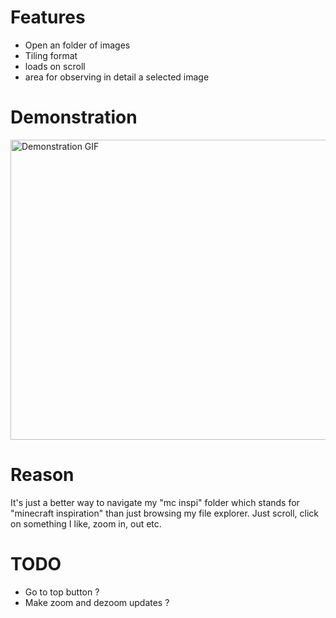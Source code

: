 # Features

* Open an folder of images
* Tiling format
* loads on scroll
* area for observing in detail a selected image

# Demonstration

<img width="640" height="480" src="./example.gif" alt="Demonstration GIF">


# Reason

It's just a better way to navigate my "mc inspi" folder which stands for 
"minecraft inspiration" than just browsing my file explorer.
Just scroll, click on something I like, zoom in, out etc.

# TODO

* Go to top button ?
* Make zoom and dezoom updates ?


